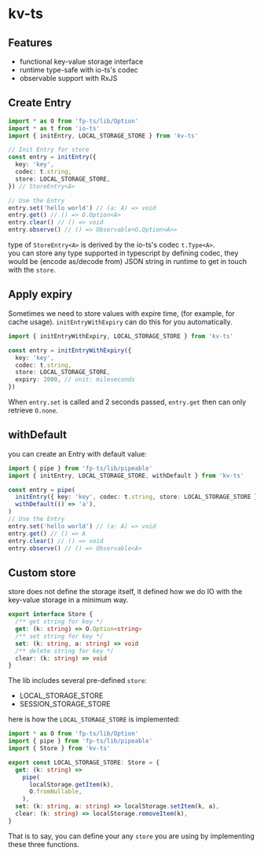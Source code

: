 # kv-ts

## Features

- functional key-value storage interface
- runtime type-safe with io-ts's codec
- observable support with RxJS

## Create Entry

```typescript
import * as O from 'fp-ts/lib/Option'
import * as t from 'io-ts'
import { initEntry, LOCAL_STORAGE_STORE } from 'kv-ts'

// Init Entry for store
const entry = initEntry({
  key: 'key',
  codec: t.string,
  store: LOCAL_STORAGE_STORE,
}) // StoreEntry<A>

// Use the Entry
entry.set('hello world') // (a: A) => void
entry.get() // () => O.Option<A>
entry.clear() // () => void
entry.observe() // () => Observable<O.Option<A>>
```

type of `StoreEntry<A>` is derived by the io-ts's codec `t.Type<A>`.  
you can store any type supported in typescript by defining codec, they would be (encode as/decode from) JSON string in runtime to get in touch with the `store`.

## Apply expiry

Sometimes we need to store values with expire time, (for example, for cache usage). `initEntryWithExpiry` can do this for you automatically.

```typescript
import { initEntryWithExpiry, LOCAL_STORAGE_STORE } from 'kv-ts'

const entry = initEntryWithExpiry({
  key: 'key',
  codec: t.string,
  store: LOCAL_STORAGE_STORE,
  expiry: 2000, // unit: mileseconds
})
```

When `entry.set` is called and 2 seconds passed, `entry.get` then can only retrieve `O.none`.

## withDefault

you can create an Entry with default value:

```typescript
import { pipe } from 'fp-ts/lib/pipeable'
import { initEntry, LOCAL_STORAGE_STORE, withDefault } from 'kv-ts'

const entry = pipe(
  initEntry({ key: 'key', codec: t.string, store: LOCAL_STORAGE_STORE }),
  withDefault(() => 'a'),
)
// Use the Entry
entry.set('hello world') // (a: A) => void
entry.get() // () => A
entry.clear() // () => void
entry.observe() // () => Observable<A>
```

## Custom store

store does not define the storage itself, it defined how we do IO with the key-value storage in a minimum way.

```typescript
export interface Store {
  /** get string for key */
  get: (k: string) => O.Option<string>
  /** set string for key */
  set: (k: string, a: string) => void
  /** delete string for key */
  clear: (k: string) => void
}
```

The lib includes several pre-defined `store`:

- LOCAL_STORAGE_STORE
- SESSION_STORAGE_STORE

here is how the `LOCAL_STORAGE_STORE` is implemented:

```typescript
import * as O from 'fp-ts/lib/Option'
import { pipe } from 'fp-ts/lib/pipeable'
import { Store } from 'kv-ts'

export const LOCAL_STORAGE_STORE: Store = {
  get: (k: string) =>
    pipe(
      localStorage.getItem(k),
      O.fromNullable,
    ),
  set: (k: string, a: string) => localStorage.setItem(k, a),
  clear: (k: string) => localStorage.removeItem(k),
}
```

That is to say, you can define your any `store` you are using by implementing these three functions.
